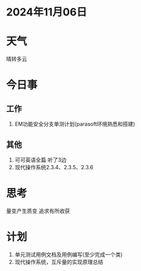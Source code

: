 # 2024年11月06日
# 天气
晴转多云
# 今日事
## 工作
1. EM功能安全分支单测计划(parasoft环境熟悉和搭建)
## 其他 
1. 可可英语全篇 听了3边
2. 现代操作系统2.3.4、2.3.5、2.3.6
# 思考
量变产生质变
追求有所收获

# 计划
1. 单元测试用例文档及用例编写(至少完成一个类)
2. 现代操作系统，互斥量的实现原理总结